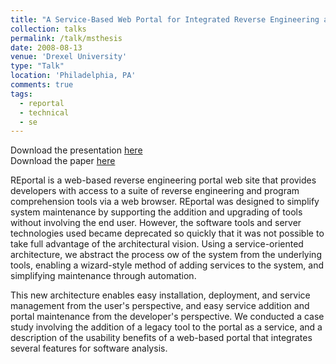 ```yaml
---
title: "A Service-Based Web Portal for Integrated Reverse Engineering and Program Comprehension"
collection: talks
permalink: /talk/msthesis
date: 2008-08-13
venue: 'Drexel University'
type: "Talk"
location: 'Philadelphia, PA'
comments: true
tags:
  - reportal
  - technical
  - se
---
```

Download the presentation [here](/files/mongan-thesis-presentation.pdf)  
Download the paper [here](/files/mongan-thesis.pdf)

REportal is a web-based reverse engineering portal web site that provides developers with access to a suite of reverse engineering and program comprehension tools via a web browser. REportal was designed to simplify system maintenance by supporting the addition and upgrading of tools without involving the end user. However, the software tools and server technologies used became deprecated so quickly that it was not possible to take full advantage of the architectural vision.  Using a service-oriented architecture, we abstract the process ow of the system from the underlying tools, enabling a wizard-style method of adding services to the system, and simplifying maintenance through automation.

This new architecture enables easy installation, deployment, and service management from the
user's perspective, and easy service addition and portal maintenance from the developer's perspective. We conducted a case study involving the addition of a legacy tool to the portal as a service, and a description of the usability benefits of a web-based portal that integrates several features for software analysis.